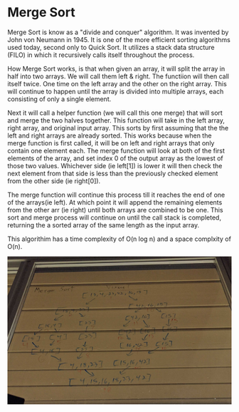 # Merge Sort
Merge Sort is know as a "divide and conquer" algorithm. It was invented by John von Neumann in 1945. It is one of the more efficient sorting algorithms used today, second only to Quick Sort. It utilizes a stack data structure (FILO) in which it recursively calls itself throughout the process.

How Merge Sort works, is that when given an array, it will split the array in half into two arrays. We will call them left & right. The functiion will then call itself twice. One time on the left array and the other on the right array. This will continue to happen until the array is divided into multiple arrays, each consisting of only a single element.

Next it will call a helper function (we will call this one merge) that will sort and merge the two halves together. This function will take in the left array, right array, and original input array. This sorts by first assuming that the the left and right arrays are already sorted. This works because when the merge function is first called, it will be on left and right arrays that only contain one element each. The merge function will look at both of the first elements of the array, and set index 0 of the output array as the lowest of those two values. Whichever side (ie left[1]) is lower it will then check the next element from that side is less than the previously checked element from the other side (ie right[0]).

The merge function will continue this process till it reaches the end of one of the arrays(ie left). At which point it will append the remaining elements from the other arr (ie right) until both arrays are combined to be one. This sort and merge process will continue on until the call stack is completed, returning the a sorted array of the same length as the input array.

This algorithim has a time complexity of O(n log n) and a space complxity of O(n).

![Merge Sort](../../../assets/merge-sort.jpg)
